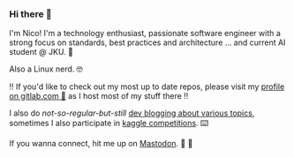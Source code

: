 ### Hi there 👋

I'm Nico! I'm a technology enthusiast, passionate software engineer with a strong focus on standards, best practices and architecture … and current AI student @ JKU. 🤖 

Also a Linux nerd. 🤓

‼️ If you'd like to check out my most up to date repos, please visit my [profile on gitlab.com 🦊](https://gitlab.com/niggoo) as I host most of my stuff there ‼️

I also do *not-so-regular-but-still* [dev blogging about various topics](https://www.auroria.io), sometimes I also participate in [kaggle competitions](https://www.kaggle.com/niggoo). ⌨️

If you wanna connect, hit me up on [Mastodon](https://mastodon.social/@niggoo). 🐘 📢
